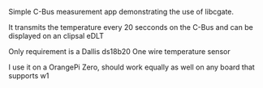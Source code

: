 Simple C-Bus measurement app demonstrating the use of libcgate.

It transmits the temperature every 20 secconds on the C-Bus and can be displayed on an clipsal eDLT

Only requirement is a Dallis ds18b20 One wire temperature sensor

I use it on a OrangePi Zero, should work equally as well on any board that supports w1


